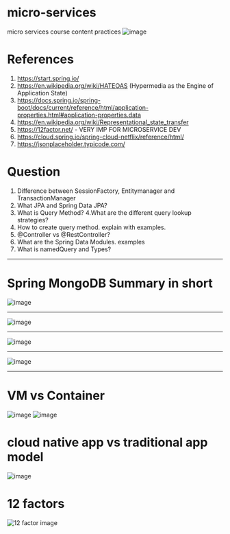 # micro-services
micro services course content practices
![image](https://user-images.githubusercontent.com/9821180/133135652-ea571953-6b41-4903-96ad-005df4e5f23f.png)


# References
1. https://start.spring.io/
2. https://en.wikipedia.org/wiki/HATEOAS (Hypermedia as the Engine of Application State)
3. https://docs.spring.io/spring-boot/docs/current/reference/html/application-properties.html#application-properties.data
4. https://en.wikipedia.org/wiki/Representational_state_transfer
5. https://12factor.net/ - VERY IMP FOR MICROSERVICE DEV
6. https://cloud.spring.io/spring-cloud-netflix/reference/html/
7. https://jsonplaceholder.typicode.com/

# Question
1. Difference between SessionFactory, Entitymanager and TransactionManager
2. What JPA and Spring Data JPA?
3. What is Query Method?
4.What are the different query lookup strategies?
5. How to create query method. explain with examples.
6. @Controller vs @RestController?
7. What are the Spring Data Modules. examples
8. What is namedQuery and Types?

---
# Spring MongoDB Summary in short

![image](https://user-images.githubusercontent.com/9821180/133039113-7c9009e3-16cf-4560-8e05-5203c49c8e2b.png)

---
![image](https://user-images.githubusercontent.com/9821180/133055640-c7586a1e-b28f-441d-84ec-5c7cf9f5647d.png)

---
![image](https://user-images.githubusercontent.com/9821180/133056119-d4fa2b3a-89c3-4ba7-aecc-51f6b15b08fd.png)

---
![image](https://user-images.githubusercontent.com/9821180/133056602-1a9f0d0f-6524-4030-98ca-62ebffcdffb0.png)

---
# VM vs Container
![image](https://user-images.githubusercontent.com/9821180/133069909-160ec073-d87e-4934-8ce9-6995d3ebd08b.png)
![image](https://user-images.githubusercontent.com/9821180/133071728-60895121-3328-4ca5-ae7d-aae1af62eba8.png)

# cloud native app vs traditional app model
![image](https://user-images.githubusercontent.com/9821180/133088520-c28403dc-9880-4186-89e2-d31a45f43c0b.png)

# 12 factors
![12 factor image](https://user-images.githubusercontent.com/9821180/133089108-8e5e7c1b-7a8f-4d29-ade1-c0d634e96b12.png)

